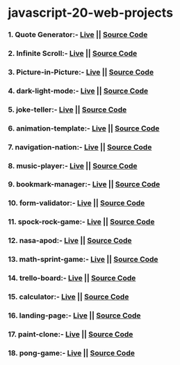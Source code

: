 # javascript-20-web-projects

### 1. Quote Generator:- [Live](https://sanyamvatta.github.io/quote-generator) || [Source Code](https://github.com/sanyamvatta/quote-generator)
### 2. Infinite Scroll:- [Live](https://sanyamvatta.github.io/infinite-scroll) || [Source Code](https://github.com/sanyamvatta/infinite-scroll)
### 3. Picture-in-Picture:- [Live](https://sanyamvatta.github.io/picture-in-picture) || [Source Code](https://github.com/sanyamvatta/picture-in-picture)
### 4. dark-light-mode:- [Live](https://sanyamvatta.github.io/dark-light-mode) || [Source Code](https://github.com/sanyamvatta/dark-light-mode)
### 5. joke-teller:- [Live](https://sanyamvatta.github.io/joke-teller) || [Source Code](https://github.com/sanyamvatta/joke-teller)
### 6. animation-template:- [Live](https://sanyamvatta.github.io/animation-template) || [Source Code](https://github.com/sanyamvatta/dark-light-mode)
### 7. navigation-nation:- [Live](https://sanyamvatta.github.io/navigation-nation) || [Source Code](https://github.com/sanyamvatta/navigation-nation)
### 8. music-player:- [Live](https://sanyamvatta.github.io/music-player) || [Source Code](https://github.com/sanyamvatta/music-player)
### 9. bookmark-manager:- [Live](https://sanyamvatta.github.io/bookmark-manager) || [Source Code](https://github.com/sanyamvatta/bookmark-manager)
### 10. form-validator:- [Live](https://sanyamvatta.github.io/form-validator) || [Source Code](https://github.com/sanyamvatta/form-validator)
### 11. spock-rock-game:- [Live](https://sanyamvatta.github.io/spock-rock-game) || [Source Code](https://github.com/sanyamvatta/spock-rock-game)
### 12. nasa-apod:- [Live](https://sanyamvatta.github.io/nasa-apod) || [Source Code](https://github.com/sanyamvatta/nasa-apod)
### 13. math-sprint-game:- [Live](https://sanyamvatta.github.io/math-sprint-game) || [Source Code](https://github.com/sanyamvatta/math-sprint-game)
### 14. trello-board:- [Live](https://sanyamvatta.github.io/trello-board) || [Source Code](https://github.com/sanyamvatta/trello-board)
### 15. calculator:- [Live](https://sanyamvatta.github.io/calculator) || [Source Code](https://github.com/sanyamvatta/calculator)
### 16. landing-page:- [Live](https://sanyamvatta.github.io/landing-page) || [Source Code](https://github.com/sanyamvatta/landing-page)
### 17. paint-clone:- [Live](https://sanyamvatta.github.io/paint-clone) || [Source Code](https://github.com/sanyamvatta/paint-clone)
### 18. pong-game:- [Live](https://sanyamvatta.github.io/pong-game) || [Source Code](https://github.com/sanyamvatta/pong-game)

